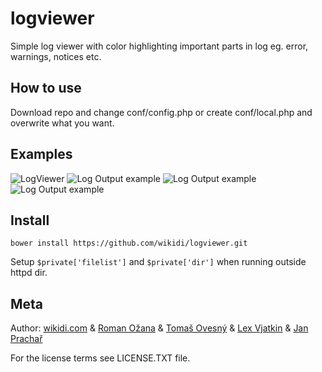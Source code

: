 # logviewer

Simple log viewer with color highlighting important parts in log eg. error, warnings, notices etc.

## How to use

Download repo and change conf/config.php or create conf/local.php and overwrite what you want.

## Examples

![LogViewer](https://raw.github.com/wikidi/logviewer/master/doc/example.png "Example")
![Log Output example](https://raw.github.com/wikidi/logviewer/master/doc/example1.png "Example")
![Log Output example](https://raw.github.com/wikidi/logviewer/master/doc/example2.png "Example")
![Log Output example](https://raw.github.com/wikidi/logviewer/master/doc/example3.png "Example")

## Install

```
bower install https://github.com/wikidi/logviewer.git
```

Setup `$private['filelist']` and `$private['dir']` when running outside httpd dir.

## Meta

Author: [wikidi.com](http://wikidi.com) & [Roman Ožana](https://github.com/OzzyCzech) & [Tomaš Ovesný](https://github.com/tomasovesny) & [Lex Vjatkin](https://github.com/lexvjatkin) & [Jan Prachař](https://github.com/pracj3am)

For the license terms see LICENSE.TXT file.